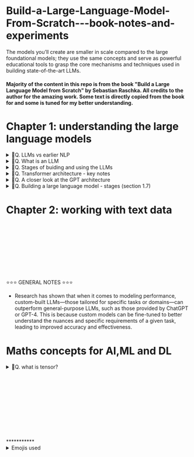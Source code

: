 # Build-a-Large-Language-Model-From-Scratch---book-notes-and-experiments
The models you’ll create are smaller in scale compared to the large foundational models; they use the same concepts and serve as powerful educational tools to grasp the core mechanisms and techniques used in building state-of-the-art LLMs.

#### Majority of the content in this repo is from the book "Build a Large Language Model from Scratch" by Sebastian Raschka. All credits to the author for the amazing work. Some text is directly copied from the book for and some is tuned for my better understanding.

# Chapter 1: understanding the large language models
<details>
<summary>🎯Q. LLMs vs earlier NLP </summary>

- An LLM is a specific type of model within the broader field of NLP.

- LLMs are transformer-based deep models trained on massive text corpora that deliver broad, context-aware language abilities far beyond earlier task-specific or rule-based NLP systems — though “understand” here means producing coherent, contextually relevant text, not human-level consciousness.

- Large language models (LLMs), built on deep neural networks and powered by the transformer architecture, represent a major shift in natural language processing (NLP). Unlike earlier NLP approaches, which relied on handcrafted rules or simpler models tailored to narrow tasks like spam detection or translation, LLMs are trained on vast amounts of text data.

- While earlier NLP models excelled at categorization and pattern recognition, they struggled with complex understanding and generation. LLMs, by contrast, demonstrate remarkable versatility, though their “understanding” refers to producing text that appears meaningful and relevant.
⭐This paradigm shift—driven by transformers and massive datasets—has fundamentally transformed NLP into a far more capable and flexible field.⭐
</details>


<details>
<summary>🎯Q. What is an LLM </summary>

- An LLM is a neural network designed to understand, generate, and respond to human-like text.
- Models like this often have
tens or even hundreds of billions of parameters, which are the adjustable weights in
the network that are optimized during training to predict the next word in a sequence.
- The “large” in “large language model” refers to both the model’s size in terms of parameters and the immense dataset on which it’s trained.
- Think of `parameters` as the number of knobs you can turn to adjust the model's behavior, and training data is like the vast library of books and articles the model reads to learn language patterns. 

- LLMs utilize an architecture called the `transformer`, which allows them to pay selective attention to different parts of the input when making predictions, making them
especially adept at handling the nuances and complexities of human language.

- ⭐⭐Machine learning⭐ and ⭐deep learning⭐ are fields aimed at implementing algorithms that enable computers
to learn from data and perform tasks that typically require human intelligence.⭐

- traditional machine learning requires a manual feature engineering step, where domain experts identify and extract relevant features from the data to train models. In contrast, deep learning models automatically learn hierarchical feature representations from raw data through multiple deep layers, eliminating the need for manual feature engineering.

![alt text](image.png)
</details>

<details>
<summary>🎯Q. Stages of buiding and using the LLMs </summary>

- The general process of creating an LLM includes `pretraining` and `fine-tuning`.
- 🎯traditional machine learning vs pretraining and fine-tuning of LLMs🎯:
  - In traditional `machine learning`, it uses `supervised learning`, where models are trained from scratch on a single, specific task using labeled data.
  - In `pretraning` an LLM large `self-supervised` learning is used, where the model learns general language patterns from massive amounts of unlabeled text data. 
  - In `fine-tuning` the LLMs it uses the `supervised learning on smaller, labeled datasets to adapt the model for specific tasks`.

  - The two most popular categories of fine-tuning LLMs are `instruction fine-tuning` and `classification fine-tuning`.
    - In `instruction fine-tuning`, the labeled dataset consists of instruction and answer pairs, such as a query to translate a text accompanied by the correctly translated text. 
    - In `classification fine-tuning`, the labeled dataset consists of texts and associated class labels—for example, emails associated with “spam” or “not spam” labels.
</details>


<details>
<summary>🎯Q. Transformer architecture - key notes</summary>

- Most modern LLMs rely on the transformer architecture, which is a 💡`deep neural network architecture`💡 introduced in the 2017 paper “Attention Is All You Need”
- To understand LLMs, we must understand the original transformer, which was developed for machine translation, translating English texts to German and French.
- There are key two steps in the transformer architecture:
  1. The `encoder` processes the input text and creates a numerical representation of it (Embeddings) which capture the contextual information of the input.
  2. The `decoder` takes this representation initially convert literally word by word  and then goes through self-attention and then generates the final output text.
- This image is simple initial depiction however many things goes inside which autor is about to explain in the next chapters.
![alt text](image-1.png)

- After this paper on this concept other variants transformer emerged and become backbone of many LLMs. Like BERT (short for bidirectional
encoder representations from transformers) and the various GPT models (short for generative pretrained transformers)
</details>

<details>
<summary>🎯Q. A closer look at the GPT architecture</summary>

- GPT was originally introduced in the paper “Improving Language Understanding by Generative Pre-Training” in 2018 by Alec Radford and colleagues at OpenAI.
- The model is simply trained to preduct the next --> word in a sequence of words.
- Compared to the original transformer architecture we covered in section 1.4, the general GPT architecture is relatively simple. Essentially, it’s just the decoder part without the encoder.
- Since decoder-style models like GPT generate text by predicting text one word at a time, they are considered a type of `autoregressive model`.
- `Autoregressive models` incorporate their previous outputs as inputs for future predictions.
- The ability to perform tasks that the model wasn’t explicitly trained to perform is called an `emergent behavior`. This capability isn’t explicitly taught during training but emerges as a natural consequence of the model’s exposure to vast quantities of multilingual data in diverse contexts.

</details>


<details>
<summary>🎯Q. Building a large language model - stages (section 1.7)</summary>

- GPT was originally introduced in the paper “Improving Language Understanding by Generative Pre-Training” in 2018 by Alec Radford and colleagues at OpenAI.
- The model is simply trained to preduct the next --> word in a sequence of words.
- Compared to the original transformer architecture we covered in section 1.4, the general GPT architecture is relatively simple. Essentially, it’s just the decoder part without the encoder.
- Since decoder-style models like GPT generate text by predicting text one word at a time, they are considered a type of `autoregressive model`.
- `Autoregressive models` incorporate their previous outputs as inputs for future predictions.
- The ability to perform tasks that the model wasn’t explicitly trained to perform is called an `emergent behavior`. This capability isn’t explicitly taught during training but emerges as a natural consequence of the model’s exposure to vast quantities of multilingual data in diverse contexts.

- ![alt text](image-2.png)
</details>



# Chapter 2: working with text data


<br>
<br>
<br><br>
<br>
<br><br>
<br>
<br>
⭐⭐⭐ GENERAL NOTES ⭐⭐⭐

- Research has shown that when it comes to modeling performance, custom-built
LLMs—those tailored for specific tasks or domains—can outperform general-purpose
LLMs, such as those provided by ChatGPT or GPT-4. This is because custom models can be fine-tuned to better understand the nuances and specific requirements of a given task, leading to improved accuracy and effectiveness.



# Maths concepts for AI,ML and DL

</details>


<details>
<summary>🎯Q. what is tensor?</summary>

- Tensors represent a mathematical concept that generalizes vectors and matrices to
potentially higher dimensions.
- From a computational perspective, tensors serve as data containers. For instance, they
hold multidimensional data, where each dimension represents a different feature.
Tensor libraries like PyTorch can create, manipulate, and compute with these arrays
efficiently. In this context, a tensor library functions as an array library.
- PyTorch tensors are similar to NumPy arrays but have several additional features
that are important for deep learning. For example, PyTorch adds an automatic differentiation engine,simplifying computing gradients (see section A.4). PyTorch tensors also support GPU computations to speed up deep neural network training.
- ![alt text](image-4.png)
- ![alt text](image-3.png)
- ref : https://www.kdnuggets.com/2018/05/wtf-tensor.html
</details>

<br>
<br>
<br>
<br>
<br>
<br>
<br>
<br>
<br>
<br>
<br>
***********
<details>
<summary>Emojis used</summary>
⭐ - For important points
🔥 - For hot/important exam topics
💡 - For key concepts/tips
⚠️ - For warnings/common mistake
🎯 - For exam targets/focus areas/ question 
🚀 - For advanced topics .
🚫 - For indicating something that cannot be used or a concerning point
</summary>
</details>